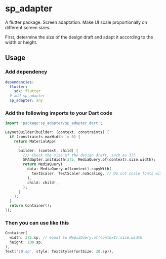 # sp_adapter

A flutter package.
Screen adaptation. Make UI scale proportionally on different screen sizes.

First, determine the size of the design draft and adapt it according to the width or height.

## Usage

### Add dependency

```yaml
dependencies:
  flutter:
    sdk: flutter
  # add sp_adapter
  sp_adapter: any
```

### Add the following imports to your Dart code

```dart
import 'package:sp_adapter/sp_adapter.dart';

LayoutBuilder(builder: (context, constraints) {
  if (constraints.maxWidth != 0) {
    return MaterialApp(
      ...
      builder: (context, child) {
        /// Check the size of the design draft, such as 375
        SPAdapter.initWidth(375, MediaQuery.of(context).size.width);
        return MediaQuery(
          data: MediaQuery.of(context).copyWith(
            textScaler: TextScaler.noScaling, // Do not scale fonts with the system
          ),
          child: child!,
        );
      }
    );
  }
  return Container();
});

```

### Then you can use like this

```dart
Container(
  width: 375.sp, // equal to MediaQuery.of(context).size.width
  height: 100.sp,
),
Text('20.sp', style: TextStyle(fontSize: 20.sp)),
```
